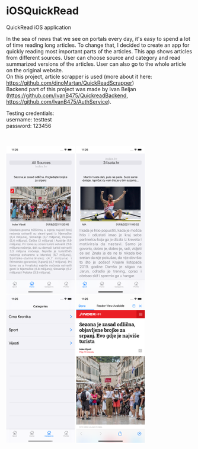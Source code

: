 # iOSQuickRead
QuickRead iOS application

In the sea of news that we see on portals every day, it's easy to spend a lot of time reading long articles. To change that, I decided to create an app for quickly reading most important parts of the articles. This app shows articles from different sources. User can choose source and category and read summarized versions of the articles. User can also go to the whole article on the original website. <br/>
On this project, article scrapper is used (more about it here: https://github.com/dinoMartan/QuickReadScrapper) <br/>
Backend part of this project was made by Ivan Beljan (https://github.com/IvanB475/QuickreadBackend, https://github.com/IvanB475/AuthService).

Testing credentials: <br/>
username: testtest <br/>
password: 123456 <br/>

<br/>
<p align="left">
  <img src="docs/images/home.png" width="185" height="400" title="Home">
  <img src="docs/images/sport.png" width="185" height="400" title="Sport">
  <img src="docs/images/categories.png" width="185" height="400" title="Categories">
  <img src="docs/images/article.png" width="185" height="400" title="Article">
</p>
